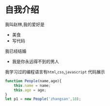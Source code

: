 #   自我介绍
我叫赵林,我的爱好是
*   美食
*   写代码

我已经结婚
*   我是你永远得不到的男人

我学习过的编程语言有`html`,`css`,`javascript` 代码展示
```javascript
function People(name,age){
    this.name = name;
    this.age = age;
}
let p1 = new People('zhangsan',18);
```



